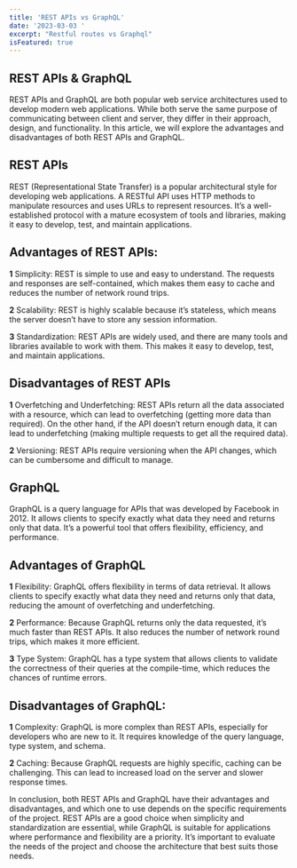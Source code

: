 ```yaml
---
title: 'REST APIs vs GraphQL'
date: '2023-03-03 '
excerpt: "Restful routes vs Graphql"
isFeatured: true
---
```

## REST APIs & GraphQL

REST APIs and GraphQL are both popular web service architectures used to develop modern web applications. While both serve the same purpose of communicating between client and server, they differ in their approach, design, and functionality. In this article, we will explore the advantages and disadvantages of both REST APIs and GraphQL.

## REST APIs

REST (Representational State Transfer) is a popular architectural style for developing web applications. A RESTful API uses HTTP methods to manipulate resources and uses URLs to represent resources. It’s a well-established protocol with a mature ecosystem of tools and libraries, making it easy to develop, test, and maintain applications.

## Advantages of REST APIs:

**1** Simplicity: REST is simple to use and easy to understand. The requests and responses are self-contained, which makes them easy to cache and reduces the number of network round trips.

**2** Scalability: REST is highly scalable because it’s stateless, which means the server doesn’t have to store any session information.

**3** Standardization: REST APIs are widely used, and there are many tools and libraries available to work with them. This makes it easy to develop, test, and maintain applications.

## Disadvantages of REST APIs

**1** Overfetching and Underfetching: REST APIs return all the data associated with a resource, which can lead to overfetching (getting more data than required). On the other hand, if the API doesn’t return enough data, it can lead to underfetching (making multiple requests to get all the required data).

**2** Versioning: REST APIs require versioning when the API changes, which can be cumbersome and difficult to manage.

## GraphQL

GraphQL is a query language for APIs that was developed by Facebook in 2012. It allows clients to specify exactly what data they need and returns only that data. It’s a powerful tool that offers flexibility, efficiency, and performance.

## Advantages of GraphQL

**1** Flexibility: GraphQL offers flexibility in terms of data retrieval. It allows clients to specify exactly what data they need and returns only that data, reducing the amount of overfetching and underfetching.

**2** Performance: Because GraphQL returns only the data requested, it’s much faster than REST APIs. It also reduces the number of network round trips, which makes it more efficient.

**3** Type System: GraphQL has a type system that allows clients to validate the correctness of their queries at the compile-time, which reduces the chances of runtime errors.

## Disadvantages of GraphQL:

**1** Complexity: GraphQL is more complex than REST APIs, especially for developers who are new to it. It requires knowledge of the query language, type system, and schema.

**2** Caching: Because GraphQL requests are highly specific, caching can be challenging. This can lead to increased load on the server and slower response times.

In conclusion, both REST APIs and GraphQL have their advantages and disadvantages, and which one to use depends on the specific requirements of the project. REST APIs are a good choice when simplicity and standardization are essential, while GraphQL is suitable for applications where performance and flexibility are a priority. It’s important to evaluate the needs of the project and choose the architecture that best suits those needs.